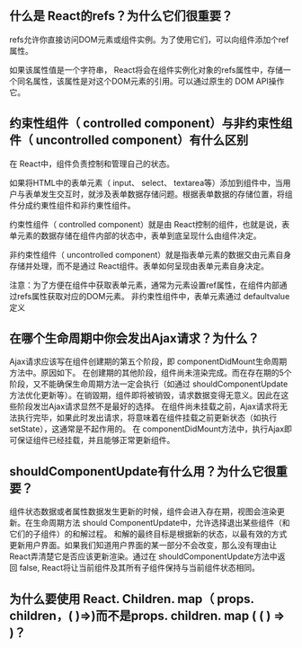 ## 什么是 React的refs？为什么它们很重要？
refs允许你直接访问DOM元素或组件实例。为了使用它们，可以向组件添加个ref属性。

如果该属性值是一个字符串， React将会在组件实例化对象的refs属性中，存储一个同名属性，该属性是对这个DOM元素的引用。可以通过原生的 DOM API操作它。

## 约束性组件（ controlled component）与非约束性组件（ uncontrolled  component）有什么区别
在 React中，组件负责控制和管理自己的状态。

如果将HTML中的表单元素（ input、 select、 textarea等）添加到组件中，当用户与表单发生交互时，就涉及表单数据存储问题。根据表单数据的存储位置，将组件分成约東性组件和非约東性组件。

约束性组件（ controlled component）就是由 React控制的组件，也就是说，表单元素的数据存储在组件内部的状态中，表单到底呈现什么由组件决定。

非约束性组件（ uncontrolled component）就是指表单元素的数据交由元素自身存储并处理，而不是通过 React组件。表单如何呈现由表单元素自身决定。

注意：为了方便在组件中获取表单元素，通常为元素设置ref属性，在组件内部通过refs属性获取对应的DOM元素。
非约束性组件中，表单元素通过 defaultvalue定义

## 在哪个生命周期中你会发出Ajax请求？为什么？
Ajax请求应该写在组件创建期的第五个阶段，即 componentDidMount生命周期方法中。原因如下。
在创建期的其他阶段，组件尚未渲染完成。而在存在期的5个阶段，又不能确保生命周期方法一定会执行（如通过 shouldComponentUpdate方法优化更新等）。在销毀期，组件即将被销毁，请求数据变得无意义。因此在这些阶段发岀Ajax请求显然不是最好的选择。
在组件尚未挂载之前，Ajax请求将无法执行完毕，如果此时发出请求，将意味着在组件挂载之前更新状态（如执行 setState），这通常是不起作用的。
在 componentDidMount方法中，执行Ajax即可保证组件已经挂载，并且能够正常更新组件。

## shouldComponentUpdate有什么用？为什么它很重要？
组件状态数据或者属性数据发生更新的时候，组件会进入存在期，视图会渲染更新。在生命周期方法 should ComponentUpdate中，允许选择退出某些组件（和它们的子组件）的和解过程。
和解的最终目标是根据新的状态，以最有效的方式更新用户界面。如果我们知道用户界面的某一部分不会改变，那么没有理由让 React弄清楚它是否应该更新渲染。通过在 shouldComponentUpdate方法中返回 false, React将让当前组件及其所有子组件保持与当前组件状态相同。

## 为什么要使用 React. Children. map（ props. children，( )=>)而不是props. children. map ( (  ) => )？
